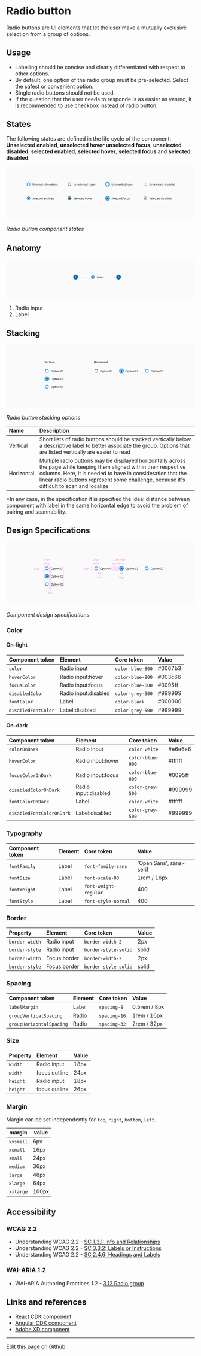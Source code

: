 # Radio button

Radio buttons are UI elements that let the user make a mutually exclusive selection from a group of options.

## Usage

* Labelling should be concise and clearly differentiated with respect to other options.
* By default, one option of the radio group must be pre-selected. Select the safest or convenient option.
* Single radio buttons should not be used.
* If the question that the user needs to responde is as easier as yes/no, it is recommended to use checkbox instead of radio button.


## States

The following states are defined in the life cycle of the component: **Unselected enabled**, **unselected hover** **unselected focus**, **unselected disabled**, **selected enabled**, **selected hover**, **selected focus** and **selected disabled**.

![Radio button component states](images/radio_states.png)

_Radio button component states_

## Anatomy

![Radio button component anatomy](images/radio_anatomy.png)

1. Radio input
2. Label

## Stacking

![Radio button stacking options](images/radio_stacking.png)

_Radio button stacking options_


| Name                  | Description           
| :-------------------- | :---------------- 
| Vertical              | Short lists of radio buttons should be stacked vertically below a descriptive label to better associate the group. Options that are listed vertically are easier to read |
| Horizontal            | Multiple radio buttons may be displayed horizontally across the page while keeping them aligned within their respective columns. Here, it is needed to have in consideration that the linear radio buttons represent some challenge, because it's difficult to scan and localize |

*In any case, in the specification it is specified the ideal distance between component with label in the same horizontal edge to avoid the problem of pairing and scannability.


## Design Specifications

![Component design specifications](images/radio_specs.png)

_Component design specifications_

### Color

#### On-light

| Component token                   | Element                 | Core token               | Value       |
| :-------------------------------- | :---------------------- | :----------------------- | :---------- |
| `color`                           | Radio input             | `color-blue-800`         | #0067b3     |
| `hoverColor`                      | Radio input:hover       | `color-blue-900`         | #003c66     |
| `focusColor`                      | Radio input:focus       | `color-blue-600`         | #0095ff     |
| `disabledColor`                   | Radio input:disabled    | `color-grey-500`         | #999999     |
| `fontColor`                       | Label                   | `color-black`            | #000000     |
| `disabledFontColor`               | Label:disabled          | `color-grey-500`         | #999999     |

#### On-dark

| Component token                   | Element                 | Core token               | Value       |
| :-------------------------------- | :---------------------- | :----------------------- | :---------- |
| `colorOnDark`                     | Radio input             | `color-white`            | #e6e6e6     |
| `hoverColor`                      | Radio input:hover       | `color-blue-900`         | #ffffff     |
| `focusColorOnDark`                | Radio input:focus       | `color-blue-600`         | #0095ff     |
| `disabledColorOnDark`             | Radio input:disabled    | `color-grey-500`         | #999999     |
| `fontColorOnDark`                 | Label                   | `color-white`            | #ffffff     |
| `disabledFontColorOnDark`         | Label:disabled          | `color-grey-500`         | #999999     |


### Typography

| Component token       | Element       | Core token            | Value                    |
| :-------------------- | :------------ | :-------------------- | :----------------------- |
| `fontFamily`          | Label         | `font-family-sans`    | 'Open Sans', sans-serif  |
| `fontSize`            | Label         | `font-scale-03`       | 1rem / 16px              |
| `fontWeight`          | Label         | `font-weight-regular` | 400                      |
| `fontStyle`           | Label         | `font-style-normal`   | 400                      |


### Border

| Property              | Element                | Core token                 | Value            |
| :-------------------- | :--------------------- | :------------------------- | :--------------- |
| `border-width`        | Radio input            | `border-width-2`           | 2px              |
| `border-style`        | Radio input            | `border-style-solid`       | solid            |
| `border-width`        | Focus border           | `border-width-2`           | 2px              |
| `border-style`        | Focus border           | `border-style-solid`       | solid            |


### Spacing

| Component token             | Element                | Core token                 | Value            |
| :-------------------------- | :--------------------- | :------------------------- | :--------------- |
| `labelMargin`               | Label                  | `spacing-8`               | 0.5rem / 8px     |
| `groupVerticalSpacing`      | Radio                  | `spacing-16`               | 1rem / 16px      |
| `groupHorizontalSpacing`    | Radio                  | `spacing-32`               | 2rem / 32px      |


### Size 

| Property              | Element                   | Value     |  
| :-------------------- | :------------------------ | :-------  | 
| `width`               | Radio input               | 18px      | 
| `width`               | focus outline             | 24px      | 
| `height`              | Radio input               | 18px      | 
| `height`              | focus outline             | 26px      |  

### Margin

Margin can be set independently for `top`, `right`, `bottom`, `left`.

margin | value
-- | --
```xxsmall``` | 6px
```xsmall``` | 16px
```small``` | 24px
```medium``` | 36px
```large``` | 48px
```xlarge``` | 64px
```xxlarge``` | 100px

## Accessibility

### WCAG 2.2

* Understanding WCAG 2.2 - [SC 1.3.1: Info and Relationships](https://www.w3.org/WAI/WCAG22/Understanding/info-and-relationships.html)
* Understanding WCAG 2.2 - [SC 3.3.2: Labels or Instructions](https://www.w3.org/WAI/WCAG22/Understanding/labels-or-instructions.html)
* Understanding WCAG 2.2 - [SC 2.4.6: Headings and Labels](https://www.w3.org/WAI/WCAG22/Understanding/headings-and-labels.html)

### WAI-ARIA 1.2

* WAI-ARIA Authoring Practices 1.2 - [3.12 Radio group](https://www.w3.org/TR/wai-aria-practices-1.2/#radiobutton)



## Links and references

* [React CDK component](https://developer.dxc.com/tools/react/next/#/components/radio)
* [Angular CDK component](https://developer.dxc.com/tools/angular/next/#/components/radio)
* [Adobe XD component](https://xd.adobe.com/view/e7d8044f-9f1e-4350-b66e-3b16217b2c54-b28b/)

____________________________________________________________

[Edit this page on Github](https://github.com/dxc-technology/halstack-style-guide/blob/master/guidelines/components/radio/README.md)

